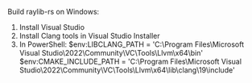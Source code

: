 Build raylib-rs on Windows:
1. Install Visual Studio
2. Install Clang tools in Visual Studio Installer
3. In PowerShell:
   $env:LIBCLANG_PATH = 'C:\Program Files\Microsoft Visual Studio\2022\Community\VC\Tools\Llvm\x64\bin'
   $env:CMAKE_INCLUDE_PATH = 'C:\Program Files\Microsoft Visual Studio\2022\Community\VC\Tools\Llvm\x64\lib\clang\19\include'

